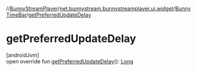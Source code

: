 //[BunnyStreamPlayer](../../../index.md)/[net.bunnystream.bunnystreamplayer.ui.widget](../index.md)/[BunnyTimeBar](index.md)/[getPreferredUpdateDelay](get-preferred-update-delay.md)

# getPreferredUpdateDelay

[androidJvm]\
open override fun [getPreferredUpdateDelay](get-preferred-update-delay.md)(): [Long](https://kotlinlang.org/api/latest/jvm/stdlib/kotlin-stdlib/kotlin/-long/index.html)
